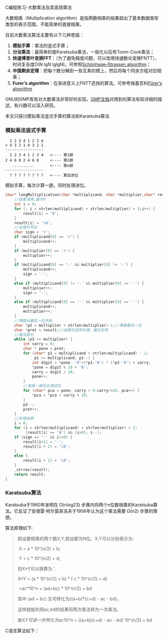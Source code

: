 C编程练习-大数乘法及其高效算法





大数相乘（Multiplication algorithm）是指两数相乘的结果超出了基本数据类型类型的表示范围，不能简单的直接相乘。

目前大数乘法算法主要有以下几种思路：

1. **模拟手算**：乘法的竖式手算；
2. **分治乘法**：最简单的是Karatsuba乘法，一般化以后有Toom-Cook乘法；
3. **快速傅里叶变换FFT**：（为了避免精度问题，可以改用快速数论变换FNTT），时间复杂度O(N lgN lglgN)。可参照[Schönhage–Strassen algorithm](https://en.wikipedia.org/wiki/Sch%C3%B6nhage%E2%80%93Strassen_algorithm)；
4. **中国剩余定理**：把每个数分解到一些互素的模上，然后将每个同余方程对应相乘；
5. **Furer’s algorithm**：在渐进意义上FNTT还快的算法。可参考维基百科[Fürer’s algorithm](https://en.wikipedia.org/wiki/F%C3%BCrer%27s_algorithm)

GNU的GMP库有对大数乘法非常好的实现，[GMP文档](https://gmplib.org/manual/Multiplication-Algorithms.html#Multiplication-Algorithms)对用到的算法有较详细的描述，有兴趣可以深入研究。

本文只探讨模拟乘法竖式手算的算法和Karatsuba算法

### 模拟乘法竖式手算

```
  1 2 3 4 1 2 3 4
× 4 3 2 1 4 3 2 1       
-----------------
  1 2 3 4 1 2 3 4   <---- 第1趟 
2 4 6 8 2 4 6 8     <---- 第2趟 
   ..........       <---- 第n趟 
-----------------
  ? ? ? ? ? ? ? ?   <---- 累加进位
```

模拟手算，每次计算一趟，同时处理进位。

```c
char* longMultiplication(char *multiplicand, char *multiplier,char* result) {
	//结果清零,数字0
	int i = 0;
	for (; i < strlen(multiplicand) + strlen(multiplier) + 3;i++) {
		result[i] = '0';
	}
	result[i] = '\0';
	//处理符号位
	char sign = '+';
	if (multiplicand[0] == '+') {
		multiplicand++;
	}
	if (multiplier[0] == '+') {
		multiplier++;
	}
	if (multiplicand[0] == '-' && multiplier[0] != '-') {
		multiplicand++;
		sign = '-';
	}
	else if (multiplicand[0] != '-' && multiplier[0] == '-') {
		multiplier++;
		sign = '-';
	}
	else if (multiplicand[0] == '-' && multiplier[0] == '-') {
		multiplicand++;
		multiplier++;
	}
	//乘数从最后一位开始
	char *p2 = multiplier + strlen(multiplier)-1;//乘数最后一位
	char *pret = result;//结果先逆序存储，最后反转
	//算法部分
	while (p2 >= multiplier) {
		int carry = 0;
		char * pone = pret;
		for (char* p1 = multiplicand + strlen(multiplicand) - 1;
             p1 >= multiplicand; p1--) {
			int digit = *pone -'0'+(*p1-'0') * (*p2-'0') + carry;
			*pone = digit % 10 + '0';
			carry = digit / 10;
			pone++;
		}
		//每乘一趟后处理进位
		for (char* pca = pone; carry > 0;carry/=10, pca++) {
			*pca = *pca + carry % 10;
		}
		p2--;
		pret++;
	}
    //处理结果
	i = 0;
	for (i = strlen(multiplicand) + strlen(multiplier) + 2; 
         (result[i] == '0') && (i>0); i--);
	if (sign == '-' && i!=0) {
		result[i+1] = '-';
		result[i + 2] = '\0';
	}
	else {
		result[i + 1] = '\0';
	}
	_strrev(result);
	return result;
}
```

### Karatsuba算法

Karatsuba于1960年发明在 O(nlog23) 步骤内将两个n位数相乘的Karatsuba算法。它反证了安德雷·柯尔莫哥洛夫于1956年认为这个乘法需要 Ω(n2) 步骤的猜想。

算法原理如下:

> 假设要相乘的两个数X,Y,假设都为N位。X,Y可以分别表示为:
>
> ​    X = a * 10^(n/2) + b;  
>
> ​    Y = c * 10^(n/2) + d;
>
> 则X*Y可以换算为：
>
>    X*Y = (a * 10^(n/2) + b) * ( c * 10^(n/2) + d)
>
> ​            =ac*10^n + (ad+bc) * 10^(n/2) + bd
>
> 其中 (ad + bc) 又可转化为((a+b)*(c+d) - ac - bd)，
>
> 这样就能利用ac,bd的结果将两次乘法转为一次乘法。
>
> 故X*Y可进一步转化为ac*10^n + ((a+b)*(c+d) - ac - bd)* 10^(n/2) + bd

C语言算法如下：

```c

```



